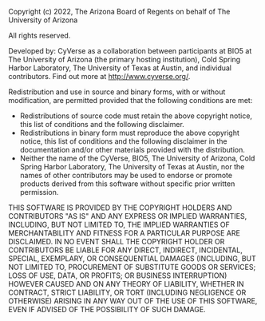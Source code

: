 Copyright (c) 2022, The Arizona Board of Regents on behalf of
The University of Arizona

All rights reserved.

Developed by: CyVerse as a collaboration between participants at BIO5
at The University of Arizona (the primary hosting institution),
Cold Spring Harbor Laboratory, The University of Texas at Austin,
and individual contributors. Find out more at http://www.cyverse.org/.

Redistribution and use in source and binary forms, with or without
modification, are permitted provided that the following conditions are
met:

 * Redistributions of source code must retain the above copyright
   notice, this list of conditions and the following disclaimer.
 * Redistributions in binary form must reproduce the above copyright
   notice, this list of conditions and the following disclaimer in the
   documentation and/or other materials provided with the distribution.
 * Neither the name of the CyVerse, BIO5, The University of Arizona,
   Cold Spring Harbor Laboratory, The University of Texas at Austin,
   nor the names of other contributors may be used to endorse or
   promote products derived from this software without specific prior
   written permission.

THIS SOFTWARE IS PROVIDED BY THE COPYRIGHT HOLDERS AND CONTRIBUTORS "AS
IS" AND ANY EXPRESS OR IMPLIED WARRANTIES, INCLUDING, BUT NOT LIMITED
TO, THE IMPLIED WARRANTIES OF MERCHANTABILITY AND FITNESS FOR A
PARTICULAR PURPOSE ARE DISCLAIMED. IN NO EVENT SHALL THE COPYRIGHT
HOLDER OR CONTRIBUTORS BE LIABLE FOR ANY DIRECT, INDIRECT, INCIDENTAL,
SPECIAL, EXEMPLARY, OR CONSEQUENTIAL DAMAGES (INCLUDING, BUT NOT LIMITED
TO, PROCUREMENT OF SUBSTITUTE GOODS OR SERVICES; LOSS OF USE, DATA, OR
PROFITS; OR BUSINESS INTERRUPTION) HOWEVER CAUSED AND ON ANY THEORY OF
LIABILITY, WHETHER IN CONTRACT, STRICT LIABILITY, OR TORT (INCLUDING
NEGLIGENCE OR OTHERWISE) ARISING IN ANY WAY OUT OF THE USE OF THIS
SOFTWARE, EVEN IF ADVISED OF THE POSSIBILITY OF SUCH DAMAGE.
